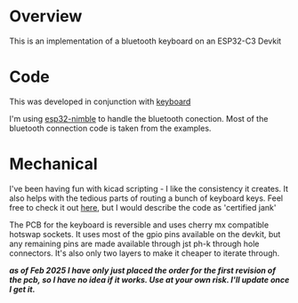 # Overview 

This is an implementation of a bluetooth keyboard on an ESP32-C3 Devkit

# Code 

This was developed in conjunction with [keyboard](https://github.com/fhgalano/keyboard)

I'm using [esp32-nimble](https://github.com/taks/esp32-nimble) to handle the bluetooth conection. Most of the bluetooth connection code is taken from the examples. 

# Mechanical

I've been having fun with kicad scripting - I like the consistency it creates. It also helps with the tedious parts of routing a bunch of keyboard keys. Feel free to check it out [here](https://github.com/fhgalano/kicad-utilities), but I would describe the code as 'certified jank'

The PCB for the keyboard is reversible and uses cherry mx compatible hotswap sockets. It uses most of the gpio pins available on the devkit, but any remaining pins are made available through jst ph-k through hole connectors. It's also only two layers to make it cheaper to iterate through.

_**as of Feb 2025 I have only just placed the order for the first revision of the pcb, so I have no idea if it works. Use at your own risk. I'll update once I get it.**_
